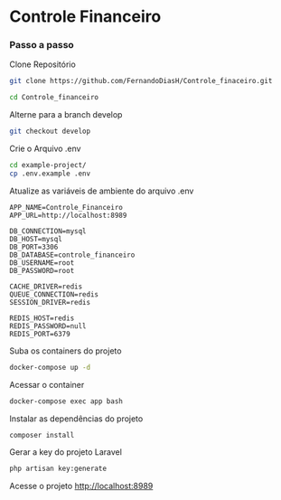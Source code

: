 
# Controle Financeiro

### Passo a passo
Clone Repositório
```sh
git clone https://github.com/FernandoDiasH/Controle_finaceiro.git
```

```sh
cd Controle_financeiro
```


Alterne para a branch develop
```sh
git checkout develop
```

Crie o Arquivo .env
```sh
cd example-project/
cp .env.example .env
```

Atualize as variáveis de ambiente do arquivo .env
```dosini
APP_NAME=Controle_Financeiro
APP_URL=http://localhost:8989

DB_CONNECTION=mysql
DB_HOST=mysql
DB_PORT=3306
DB_DATABASE=controle_financeiro
DB_USERNAME=root
DB_PASSWORD=root

CACHE_DRIVER=redis
QUEUE_CONNECTION=redis
SESSION_DRIVER=redis

REDIS_HOST=redis
REDIS_PASSWORD=null
REDIS_PORT=6379
```


Suba os containers do projeto
```sh
docker-compose up -d
```


Acessar o container
```sh
docker-compose exec app bash
```


Instalar as dependências do projeto
```sh
composer install
```


Gerar a key do projeto Laravel
```sh
php artisan key:generate
```


Acesse o projeto
[http://localhost:8989](http://localhost:8989)

